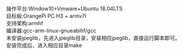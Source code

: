 操作平台:Window10+Vmware+Ubuntu 18.04LTS  
目标板:OrangePi PC H3 + armv7l  
支持架构:armhf  
编译器:gcc-arm-linux-gnueabihf/gcc  
未安装jpeglib，先进入jpeglib目录，安装相应jpeglib，直接运行脚本即可。  
安装完成后，进入相应目录make  
  